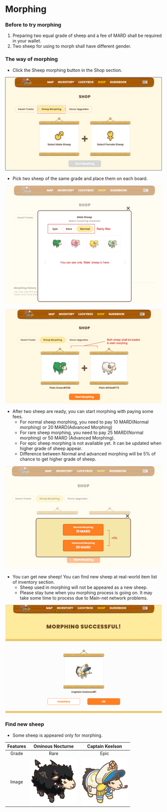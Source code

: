 # Morphing

### Before to try morphing

1. Preparing two equal grade of sheep  and a fee of MARD shall be required in your wallet.
2. Two sheep for using to morph shall have different gender.



### The way of morphing

* Click the Sheep morphing button in the Shop section.

![< Sheep morphing page >](<../../.gitbook/assets/Morphing page.PNG>)

* Pick two sheep of the same grade and place them on each board.

![< Find sheep on male board / female board >](<../../.gitbook/assets/Male sheep.png>)

![< Two sheep are loaded >](../../.gitbook/assets/sheeploaded.png)

* After two sheep are ready, you can start morphing with paying some fees.&#x20;
  * For normal sheep morphing, you need to pay 10 MARD(Normal morphing) or 20 MARD(Advanced Morphing)
  * For rare sheep morphing, you need to pay 25 MARD(Normal morphing) or 50 MARD (Advanced Morphing).
  * For epic sheep morphing is not available yet. It can be updated when higher grade of sheep appear.
  * Difference between Normal and advanced morphing will be 5% of chance to get higher grade of sheep.

![< Morphing fees >](<../../.gitbook/assets/fee selection.png>)

* You can get new sheep! You can find new sheep at real-world item list of inventory section.
  * Sheep used in morphing will not be appeared as a new sheep.
  * Please stay tune when you morphing process is going on. It may take some time to process due to Main-net network problems.

![< New sheep is appeared!! >](<../../.gitbook/assets/Morphing successful.png>)



### Find new sheep

* Some sheep is appeared only for morphing.

| Features |                  Ominous Nocturne                 |                  Captain Keelson                 |
| :------: | :-----------------------------------------------: | :----------------------------------------------: |
|   Grade  |                        Rare                       |                       Epic                       |
|   Image  | ![](<../../.gitbook/assets/Ominous Nocturne.png>) | ![](<../../.gitbook/assets/Captain Keelson.png>) |
